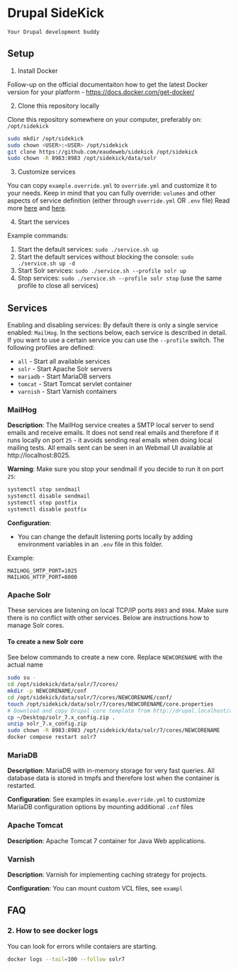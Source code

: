 # Drupal SideKick

`Your Drupal development buddy`

## Setup

1. Install Docker

Follow-up on the official documentaiton how to get the latest Docker version for your platform - https://docs.docker.com/get-docker/

2. Clone this repository locally

Clone this repository somewhere on your computer, preferably on: `/opt/sidekick`

```bash
sudo mkdir /opt/sidekick
sudo chown <USER>:<USER> /opt/sidekick
git clone https://github.com/eaudeweb/sidekick /opt/sidekick
sudo chown -R 8983:8983 /opt/sidekick/data/solr
```

3. Customize services

You can copy `example.override.yml` to `override.yml` and customize it to your needs. Keep in mind that you can fully override: `volumes` and other aspects of service definition (either through `override.yml` OR `.env` file) Read more [here](https://docs.docker.com/compose/compose-file/03-compose-file/) and [here](https://docs.docker.com/compose/compose-file/13-merge/).

4. Start the services

Example commands:

1. Start the default services: `sudo ./service.sh up`
1. Start the default services without blocking the console: `sudo ./service.sh up -d`
1. Start Solr services: `sudo ./service.sh --profile solr up`
1. Stop services: `sudo ./service.sh --profile solr stop` (use the same profile to close all services)

## Services

Enabling and disabling services: By default there is only a single service enabled: `MailHog`. In the sections below, each service is described in detail. If you want to use a certain service you can use the `--profile` switch. The following profiles are defined:

- `all` - Start all available services
- `solr` - Start Apache Solr servers
- `mariadb` - Start MariaDB servers
- `tomcat` - Start Tomcat servlet container
- `varnish` - Start Varnish containers 

### MailHog

**Description**: The MailHog service creates a SMTP local server to send emails and receive emails. It does not send real emails and therefore if it runs locally on port `25` - it avoids sending real emails when doing local mailing tests. All emails sent can be seen in an Webmail UI available at http://localhost:8025.

**Warning**: Make sure you stop your sendmail if you decide to run it on port `25`:

```bash
systemctl stop sendmail
systemctl disable sendmail
systemctl stop postfix
systemctl disable postfix
```

**Configuration**:

- You can change the default listening ports locally by adding environment variables in an `.env` file in this folder.

Example:

```
MAILHOG_SMTP_PORT=1025
MAILHOG_HTTP_PORT=8000
```

### Apache Solr

These services are listening on local TCP/IP ports `8983` and `8984`. Make sure there is no conflict with other services. Below are instructions how to manage Solr cores.

#### To create a new Solr core

See below commands to create a new core. Replace `NEWCORENAME` with the actual name

```bash
sudo su -
cd /opt/sidekick/data/solr/7/cores/
mkdir -p NEWCORENAME/conf
cd /opt/sidekick/data/solr/7/cores/NEWCORENAME/conf/
touch /opt/sidekick/data/solr/7/cores/NEWCORENAME/core.properties
# Download and copy Drupal core template from http://drupal.localhost/admin/config/search/search-api/server/solr/solr_configset/config-zip (solr_x.y_config.zip) to conf/
cp ~/Desktop/solr_7.x_config.zip .
unzip solr_7.x_config.zip
sudo chown -R 8983:8983 /opt/sidekick/data/solr/7/cores/NEWCORENAME
docker compose restart solr7
```

### MariaDB

**Description**: MariaDB with in-memory storage for very fast queries. All database data is stored in tmpfs and therefore lost when the container is restarted.

**Configuration**: See examples in `example.override.yml` to customize MariaDB configuration options by mounting additional `.cnf` files

### Apache Tomcat

**Description**: Apache Tomcat 7 container for Java Web applications.

### Varnish

**Description**: Varnish for implementing caching strategy for projects.

**Configuration**: You can mount custom VCL files, see `exampl`

## FAQ

### 2. How to see docker logs

You can look for errors while contaiers are starting.

```bash
docker logs --tail=100 --follow solr7
```
